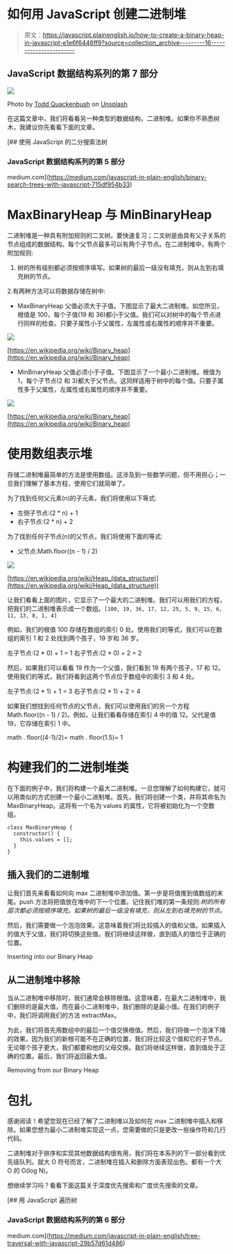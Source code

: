 # 如何用 JavaScript 创建二进制堆

> 原文：<https://javascript.plainenglish.io/how-to-create-a-binary-heap-in-javascript-e1e6f6446ff9?source=collection_archive---------16----------------------->

## JavaScript 数据结构系列的第 7 部分

![](img/48b8d050a30db5490db7f120c9f3509c.png)

Photo by [Todd Quackenbush](https://unsplash.com/@toddquackenbush?utm_source=medium&utm_medium=referral) on [Unsplash](https://unsplash.com?utm_source=medium&utm_medium=referral)

在这篇文章中，我们将看看另一种类型的数据结构，二进制堆。如果你不熟悉树木，我建议你先看看下面的文章。

[](https://medium.com/javascript-in-plain-english/binary-search-trees-with-javascript-715df954b33) [## 使用 JavaScript 的二分搜索法树

### JavaScript 数据结构系列的第 5 部分

medium.com](https://medium.com/javascript-in-plain-english/binary-search-trees-with-javascript-715df954b33) 

# MaxBinaryHeap 与 MinBinaryHeap

二进制堆是一种具有附加规则的二叉树。要快速复习；二叉树是由具有父子关系的节点组成的数据结构。每个父节点最多可以有两个子节点。在二进制堆中，有两个附加规则:

1.  树的所有级别都必须按顺序填写。如果树的最后一级没有填充，则从左到右填充树的节点。

2.有两种方法可以将数据存储在树中:

*   MaxBinaryHeap 父值必须大于子值。下图显示了最大二进制堆。如您所见，根值是 100，每个子值(19 和 36)都小于父值。我们可以对树中的每个节点进行同样的检查。只要子属性小于父属性，左属性或右属性的顺序并不重要。

![](img/c8c38e46ceed0703259336017bfed1f1.png)

[https://en.wikipedia.org/wiki/Binary_heap](https://en.wikipedia.org/wiki/Binary_heap)

*   MinBinaryHeap 父值必须小于子值。下图显示了一个最小二进制堆。根值为 1，每个子节点(2 和 3)都大于父节点。这同样适用于树中的每个值。只要子属性多于父属性，左属性或右属性的顺序并不重要。

![](img/3c51e888aeec8f204307013529411ced.png)

[https://en.wikipedia.org/wiki/Binary_heap](https://en.wikipedia.org/wiki/Binary_heap)

# 使用数组表示堆

存储二进制堆最简单的方法是使用数组。这涉及到一些数学问题，但不用担心；一旦我们理解了基本方程，使用它们就简单了。

为了找到任何父元素(n)的子元素，我们将使用以下等式:

*   左侧子节点:(2 * n) + 1
*   右子节点:(2 * n) + 2

为了找到任何子节点(n)的父节点，我们将使用下面的等式:

*   父节点:Math.floor((n - 1) / 2)

![](img/284208fbc9354a13a5a30ea61e853945.png)

[https://en.wikipedia.org/wiki/Heap_(data_structure)](https://en.wikipedia.org/wiki/Heap_(data_structure))

让我们看看上面的图片，它显示了一个最大的二进制堆。我们可以用我们的方程，把我们的二进制堆表示成一个数组。`[100, 19, 36, 17, 12, 25, 5, 9, 15, 6, 11, 13, 8, 1, 4]`

例如，我们的根值 100 存储在数组的索引 0 处。使用我们的等式，我们可以在数组的索引 1 和 2 处找到两个孩子，19 岁和 36 岁。

左子节点:(2 * 0) + 1 = 1
右子节点:(2 * 0) + 2 = 2

然后，如果我们可以看看 19 作为一个父值，我们看到 19 有两个孩子，17 和 12。使用我们的等式，我们将看到这两个节点位于数组中的索引 3 和 4 处。

左子节点:(2 * 1) + 1 = 3
右子节点:(2 * 1) + 2 = 4

如果我们想找到任何节点的父节点，我们可以使用我们的另一个方程 Math.floor((n - 1) / 2)。例如，让我们看看存储在索引 4 中的值 12。父代是值 19，它存储在索引 1 中。

math . floor((4-1)/2)= math . floor(1.5)= 1

# 构建我们的二进制堆类

在下面的例子中，我们将构建一个最大二进制堆。一旦您理解了如何构建它，就可以用类似的方式创建一个最小二进制堆。首先，我们将创建一个类，并将其命名为 MaxBinaryHeap。这将有一个名为 values 的属性，它将被初始化为一个空数组。

```
class MaxBinaryHeap {
  constructor() {
    this.values = [];
  }
}
```

## 插入我们的二进制堆

让我们首先来看看如何向 max 二进制堆中添加值。第一步是将值推到值数组的末尾。push 方法将把值放在堆中的下一个位置。记住我们堆的第一条规则:*树的所有层次都必须按顺序填充。如果树的最后一级没有填充，则从左到右填充树的节点。*

然后，我们需要做一个泡泡效果。这意味着我们将比较插入的值和父值。如果插入的值大于父值，我们将切换这些值。我们将继续这样做，直到插入的值位于正确的位置。

Inserting into our Binary Heap

## 从二进制堆中移除

当从二进制堆中移除时，我们通常会移除根值。这意味着，在最大二进制堆中，我们删除的是最大值，而在最小二进制堆中，我们删除的是最小值。在我们的例子中，我们将调用我们的方法 extractMax。

为此，我们将首先用数组中的最后一个值交换根值。然后，我们将做一个泡沫下降的效果。因为我们的新根可能不在正确的位置，我们将比较这个值和它的子节点。无论哪个孩子更大，我们都要和他的父母交换。我们将继续这样做，直到值处于正确的位置。最后，我们将返回最大值。

Removing from our Binary Heap

# 包扎

感谢阅读！希望您现在已经了解了二进制堆以及如何在 max 二进制堆中插入和移除。如果您想为最小二进制堆实现这一点，您需要做的只是更改一些操作符和几行代码。

二进制堆对于排序和实现其他数据结构很有用，我们将在本系列的下一部分看到优先级队列。就大 O 符号而言，二进制堆在插入和删除方面表现出色。都有一个大 O 的 O(log N)。

想继续学习吗？看看下面这篇关于深度优先搜索和广度优先搜索的文章。

[](https://medium.com/javascript-in-plain-english/tree-traversal-with-javascript-29b57d61d486) [## 用 JavaScript 遍历树

### JavaScript 数据结构系列的第 6 部分

medium.com](https://medium.com/javascript-in-plain-english/tree-traversal-with-javascript-29b57d61d486)